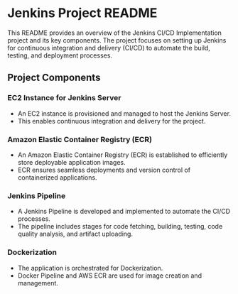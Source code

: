 # Jenkins Project README

This README provides an overview of the Jenkins CI/CD Implementation project and its key components. The project focuses on setting up Jenkins for continuous integration and delivery (CI/CD) to automate the build, testing, and deployment processes.

## Project Components

### EC2 Instance for Jenkins Server
- An EC2 instance is provisioned and managed to host the Jenkins Server.
- This enables continuous integration and delivery for the project.

### Amazon Elastic Container Registry (ECR)
- An Amazon Elastic Container Registry (ECR) is established to efficiently store deployable application images.
- ECR ensures seamless deployments and version control of containerized applications.

### Jenkins Pipeline
- A Jenkins Pipeline is developed and implemented to automate the CI/CD processes.
- The pipeline includes stages for code fetching, building, testing, code quality analysis, and artifact uploading.

### Dockerization
- The application is orchestrated for Dockerization.
- Docker Pipeline and AWS ECR are used for image creation and management.

